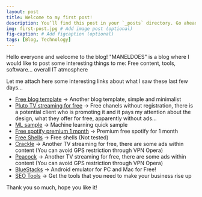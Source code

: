 ```yaml
---
layout: post
title: Welcome to my first post!
description: You’ll find this post in your `_posts` directory. Go ahead and edit it and re-build the site to see your changes. # Add post description (optional)
img: first-post.jpg # Add image post (optional)
fig-caption: # Add figcaption (optional)
tags: [Blog, Technology]
---
```


Hello everyone and welcome to the blog! "MANELDOES" is a blog where I would like to post some interesting things to me: Free content, tools, software... overall IT atmosphere

Let me attach here some interesting links about what I saw these last few days...

* [Free blog template](https://startbootstrap.com/previews/clean-blog-jekyll) -> Another blog template, simple and minimalist
* [Pluto TV streaming for free](http://gestyy.com/etT3kJ) -> Free chanels without registration, there is a potential client who is promoting it and it pays my attention about the design, what they offer for free, apparently without ads...
* [ML sample](https://towardsdatascience.com/show-your-ml-project-to-the-internet-in-minutes-2a7bc3167bd0) -> Machine learning quick sample
* [Free spotify premium 1 month](https://www.spotify.com/us/premium/?referral=cbs&utm_campaign=cbs) -> Premium free spotify for 1 month
* [Free Shells](https://shells.red-pill.eu/) -> Free shells (Not tested)
* [Crackle](https://www.crackle.com/) -> Another TV streaming for free, there are some ads within content (You can avoid GPS restriction through VPN Opera)
* [Peacock](https://www.peacocktv.com/) -> Another TV streaming for free, there are some ads within content (You can avoid GPS restriction through VPN Opera)
* [BlueStacks](http://gestyy.com/etT400) -> Android emulator for PC and Mac for Free!
* [SEO Tools](https://24f7c6jfhf4tbs1pllv5ftbrc1.hop.clickbank.net/?tid=MANELDOES) -> Get the tools that you need to make your business rise up


Thank you so much, hope you like it!
